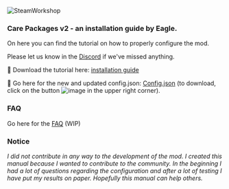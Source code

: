 ![SteamWorkshop](https://steamuserimages-a.akamaihd.net/ugc/1834652524924230581/23F98A782514328954E1128DF6658D6218950A9F/?imw=637&imh=358&ima=fit&impolicy=Letterbox&imcolor=%23000000&letterbox=true)
### Care Packages v2 - an installation guide by Eagle.

On here you can find the tutorial on how to properly configure the mod. 

Please let us know in the [Discord](https://discord.gg/hKeDPcwCGx) if we've missed anything.

:small_blue_diamond: Download the tutorial here: [installation guide](https://tinyurl.com/2xc9u6x9)

:small_blue_diamond: Go here for the new and updated config.json: [Config.json](https://github.com/Eaglescabin/Care_Packages/blob/main/config.json) (to download, click on the button ![image](https://i.imgur.com/qmftEae.jpeg) in the upper right corner).


### FAQ

Go here for the [FAQ](https://github.com/Eaglescabin/Care_Packages/wiki) (WIP)



### Notice
_I did not contribute in any way to the development of the mod. I created this manual because I wanted to contribute to the community. In the beginning I had a lot of questions regarding the configuration and after a lot of testing I have put my results on paper. Hopefully this manual can help others._

